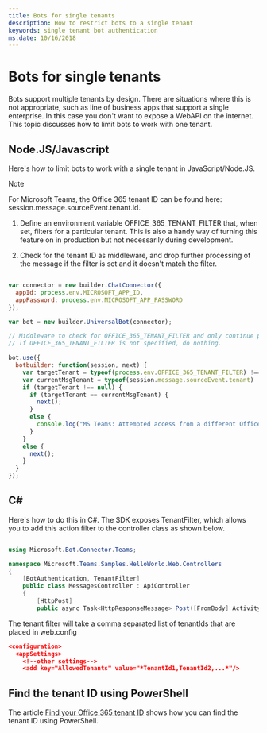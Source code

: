 ```yaml
---
title: Bots for single tenants
description: How to restrict bots to a single tenant
keywords: single tenant bot authentication
ms.date: 10/16/2018
---
```

# Bots for single tenants

Bots support multiple tenants by design. There are situations where this is not appropriate, such as line of business apps that support a single enterprise. In this case you don't want to expose a WebAPI on the internet. This topic discusses how to limit bots to work with one tenant.

## Node.JS/Javascript

Here's how to limit bots to work with a single tenant in JavaScript/Node.JS.

> [!Note]
>For Microsoft Teams, the Office 365 tenant ID can be found here: session.message.sourceEvent.tenant.id.

1. Define an environment variable OFFICE_365_TENANT_FILTER that, when set, filters for a particular tenant. This is also a handy way of turning this feature on in production but not necessarily during development.

2. Check for the tenant ID as middleware, and drop further processing of the message if the filter is set and it doesn't match the filter.

``` JavaScript

var connector = new builder.ChatConnector({
  appId: process.env.MICROSOFT_APP_ID,
  appPassword: process.env.MICROSOFT_APP_PASSWORD
});

var bot = new builder.UniversalBot(connector);

// Middleware to check for OFFICE_365_TENANT_FILTER and only continue processing if it matches.
// If OFFICE_365_TENANT_FILTER is not specified, do nothing.

bot.use({
  botbuilder: function(session, next) {
    var targetTenant = typeof(process.env.OFFICE_365_TENANT_FILTER) !== "undefined" ? process.env.OFFICE_365_TENANT_FILTER : null;
    var currentMsgTenant = typeof(session.message.sourceEvent.tenant) !== "undefined" ? session.message.sourceEvent.tenant.id : null;
    if (targetTenant !== null) {
      if (targetTenant == currentMsgTenant) {
        next();
      }
      else {
        console.log("MS Teams: Attempted access from a different Office 365 tenant (" + currentMsgTenant + "): message rejected");
      }
    }
    else {
      next();
    }
  }
});

```

## C#

Here's how to do this in C#. The SDK exposes TenantFilter,  which allows you to add this action filter to the controller class as shown below.

``` C#

using Microsoft.Bot.Connector.Teams;

namespace Microsoft.Teams.Samples.HelloWorld.Web.Controllers
{
    [BotAuthentication, TenantFilter]
    public class MessagesController : ApiController
    {
        [HttpPost]
        public async Task<HttpResponseMessage> Post([FromBody] Activity activity)
```

The tenant filter will take a comma separated list of tenantIds that are placed in web.config

``` JSON
<configuration>
  <appSettings>
    <!--other settings-->
    <add key="AllowedTenants" value="*TenantId1,TenantId2,...*"/>

```

## Find the tenant ID using PowerShell

The article [Find your Office 365 tenant ID](https://support.office.com/article/Find-your-Office-365-tenant-ID-6891b561-a52d-4ade-9f39-b492285e2c9b) shows how you can find the tenant ID using PowerShell.